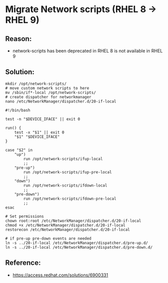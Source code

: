 # Migrate Network scripts (RHEL 8 -> RHEL 9) 

## Reason:

  * network-scripts has been deprecated in RHEL 8 is not available in RHEL 9

## Solution:

```
mkdir /opt/network-scripts/
# move custom network scripts to here 
mv /sbin/if*-local /opt/network-scripts/
# create dispatcher for networkmanager 
nano /etc/NetworkManager/dispatcher.d/20-if-local 
```

```
#!/bin/bash

test -n "$DEVICE_IFACE" || exit 0

run() {
    test -x "$1" || exit 0
    "$1" "$DEVICE_IFACE"
}                

case "$2" in 
    "up")   
        run /opt/network-scripts/ifup-local
        ;;      
    "pre-up")
        run /opt/network-scripts/ifup-pre-local
        ;;      
    "down") 
        run /opt/network-scripts/ifdown-local
        ;;      
    "pre-down")
        run /opt/network-scripts/ifdown-pre-local
        ;;      
esac
```

```
# Set permissions 
chown root:root /etc/NetworkManager/dispatcher.d/20-if-local
chmod +x /etc/NetworkManager/dispatcher.d/20-if-local
restorecon /etc/NetworkManager/dispatcher.d/20-if-local
```

```
# if pre-up pre-down events are needed 
ln -s ../20-if-local /etc/NetworkManager/dispatcher.d/pre-up.d/
ln -s ../20-if-local /etc/NetworkManager/dispatcher.d/pre-down.d/
```

## Reference: 

  * https://access.redhat.com/solutions/6900331
